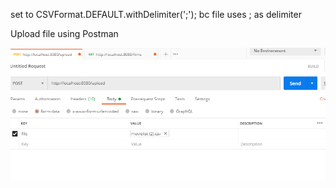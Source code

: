 set to  CSVFormat.DEFAULT.withDelimiter(';'); bc file uses ; as delimiter

Upload file using Postman

![img.png](img.png)